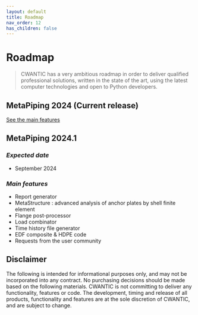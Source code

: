 ```yaml
---
layout: default
title: Roadmap
nav_order: 12
has_children: false
---
```


# Roadmap

>CWANTIC has a very ambitious roadmap in order to deliver qualified professional solutions, written in the state of the art, using the latest computer technologies and open to Python developers.

## MetaPiping 2024 (Current release)

[See the main features](https://documentation.metapiping.com/WhatsNew/2024.html)

## MetaPiping 2024.1

### *Expected date*

* September 2024

### *Main features*

* Report generator
* MetaStructure : advanced analysis of anchor plates by shell finite element
* Flange post-processor
* Load combinator
* Time history file generator
* EDF composite & HDPE code
* Requests from the user community

## Disclaimer

The following is intended for informational purposes only, and may not be incorporated into any contract. No purchasing decisions should be made based on the following materials. CWANTIC is not committing to deliver any functionality, features or code. The development, timing and release of all products, functionality and features are at the sole discretion of CWANTIC, and are subject to change.

